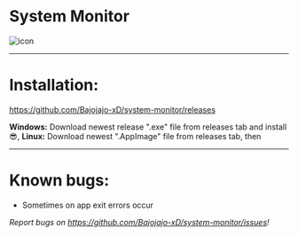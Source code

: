 # System Monitor
![icon](https://user-images.githubusercontent.com/81306360/116520234-bcdb0180-a8d2-11eb-80d1-f171fc34bd8c.png)

--------------------------
# Installation:

https://github.com/Bajojajo-xD/system-monitor/releases

**Windows:** Download newest release ".exe" file from releases tab and install 😎,
**Linux:** Download newest ".AppImage" file from releases tab, then

---------------------------
# Known bugs:

- Sometimes on app exit errors occur

*Report bugs on https://github.com/Bajojajo-xD/system-monitor/issues!*
